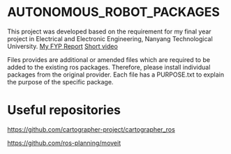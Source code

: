 # AUTONOMOUS_ROBOT_PACKAGES
This project was developed based on the requirement for my final year project in Electrical and Electronic Engineering, Nanyang Technological University. [My FYP Report](https://hdl.handle.net/10356/149758) [Short video](https://youtu.be/7Dy3vTiSgHM?si=XgfZ8NaiyMUA-3hd) 


Files provides are additional or amended files which are required to be added to the existing ros packages. 
Therefore, please install individual packages from the original provider. 
Each file has a PURPOSE.txt to explain the purpose of the specific package.

# Useful repositories
https://github.com/cartographer-project/cartographer_ros

https://github.com/ros-planning/moveit
